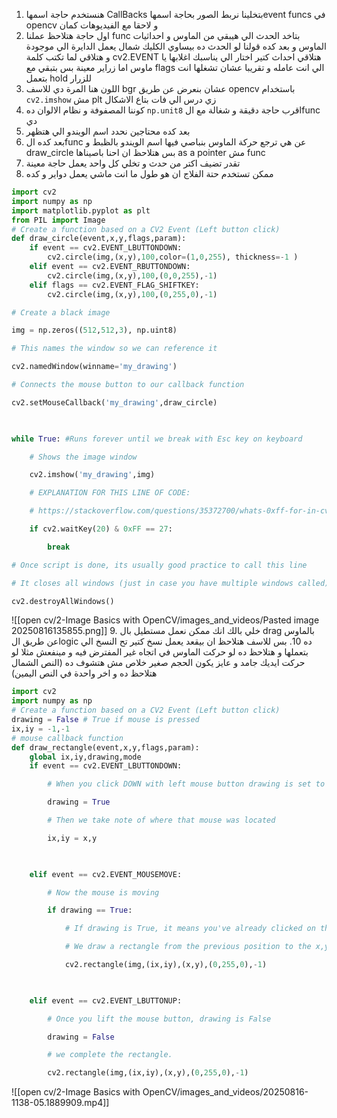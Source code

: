 1. هنستخدم حاجة اسمها CallBacks بتخلينا نربط الصور بحاجة اسمهاevent funcs  في opencv و لاحقا مع الفيديوهات كمان
2. اول حاجة هتلاحظ عملنا func  بتاخد الحدث الي هيبقي من الماوس و احداثيات الماوس و بعد كده قولنا لو الحدث ده بيساوي الكليك شمال يعمل الدايرة الي موجودة و هتلاقي لما تكتب كلمة cv2.EVENT  هتلاقي احداث كتير اختار الي يناسبك  اغلابها يا ماوس اما زراير معينة بس بتبقي مع flags  الي انت عامله و تقريبا عشان تشغلها انت بتعمل hold  للزرار 
3. اللون هنا المرة دي للاسف bgr  عشان بنعرض عن طريق opencv باستخدام   `cv2.imshow` مش plt  زي درس الي فات بتاع الاشكال
4. كوننا المصفوفة و نظام الالوان ده `np.unit8` اقرب حاجة دقيقة و شغالة مع الfunc دي
5. بعد كده محتاجين نحدد اسم الويندو الي هتظهر
6. بعد كده الfunc عن هي ترجع حركة الماوس بنباصي فيها اسم الويندو بالظبط و draw_circle  بس هتلاحظ ان احنا باصيناها as a pointer  مش func
7. تقدر تضيف اكتر من حدث و تخلي كل واحد يعمل حاجة معينة
8. ممكن تستخدم حتة الفلاج ان هو طول ما انت ماشي  يعمل دواير و كده 
```python
import cv2
import numpy as np
import matplotlib.pyplot as plt
from PIL import Image
# Create a function based on a CV2 Event (Left button click)
def draw_circle(event,x,y,flags,param):
    if event == cv2.EVENT_LBUTTONDOWN:
        cv2.circle(img,(x,y),100,color=(1,0,255), thickness=-1 )
    elif event == cv2.EVENT_RBUTTONDOWN:
        cv2.circle(img,(x,y),100,(0,0,255),-1)
    elif flags == cv2.EVENT_FLAG_SHIFTKEY:
        cv2.circle(img,(x,y),100,(0,255,0),-1)

# Create a black image

img = np.zeros((512,512,3), np.uint8)

# This names the window so we can reference it

cv2.namedWindow(winname='my_drawing')

# Connects the mouse button to our callback function

cv2.setMouseCallback('my_drawing',draw_circle)

  

while True: #Runs forever until we break with Esc key on keyboard

    # Shows the image window

    cv2.imshow('my_drawing',img)

    # EXPLANATION FOR THIS LINE OF CODE:

    # https://stackoverflow.com/questions/35372700/whats-0xff-for-in-cv2-waitkey1/39201163

    if cv2.waitKey(20) & 0xFF == 27:

        break

# Once script is done, its usually good practice to call this line

# It closes all windows (just in case you have multiple windows called)

cv2.destroyAllWindows()
```
![[open cv/2-Image Basics with OpenCV/images_and_videos/Pasted image 20250816135855.png]]
9. خلي بالك انك ممكن نعمل مستطيل بال drag  بالماوس عن طريق الlogic  ده 
10. بس للاسف هتلاحظ ان بيقعد يعمل نسخ كتير تح النسخ الي بتعملها و هتلاحظ ده لو حركت الماوس في اتجاه غير المفترض فيه و مينفعش مثلا لو حركت ايديك جامد و عايز يكون الحجم صغير خلاص مش هتشوف ده (النص الشمال هتلاحظ ده و اخر واحدة في النص اليمين)
```python
import cv2
import numpy as np
# Create a function based on a CV2 Event (Left button click)
drawing = False # True if mouse is pressed
ix,iy = -1,-1
# mouse callback function
def draw_rectangle(event,x,y,flags,param):
    global ix,iy,drawing,mode
    if event == cv2.EVENT_LBUTTONDOWN:

        # When you click DOWN with left mouse button drawing is set to True

        drawing = True

        # Then we take note of where that mouse was located

        ix,iy = x,y

  

    elif event == cv2.EVENT_MOUSEMOVE:

        # Now the mouse is moving

        if drawing == True:

            # If drawing is True, it means you've already clicked on the left mouse button

            # We draw a rectangle from the previous position to the x,y where the mouse is

            cv2.rectangle(img,(ix,iy),(x,y),(0,255,0),-1)

  

    elif event == cv2.EVENT_LBUTTONUP:

        # Once you lift the mouse button, drawing is False

        drawing = False

        # we complete the rectangle.

        cv2.rectangle(img,(ix,iy),(x,y),(0,255,0),-1)
```
![[open cv/2-Image Basics with OpenCV/images_and_videos/20250816-1138-05.1889909.mp4]]
 